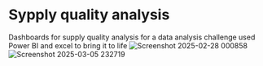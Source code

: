 # Sypply quality analysis 
Dashboards for supply quality analysis for a data analysis challenge 
used Power BI and excel to bring it to life 
![Screenshot 2025-02-28 000858](https://github.com/user-attachments/assets/d633655f-4f49-4f26-824d-b725139f7a09)
![Screenshot 2025-03-05 232719](https://github.com/user-attachments/assets/b964cf50-fdb0-4a05-9526-d9f79c6c736a)
